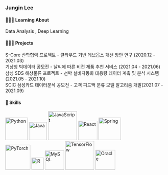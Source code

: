### Jungin Lee 

#### 🏃🏼‍♀️ Learning About <br> 
Data Analysis , Deep Learning <br>
  

#### 👩🏻‍💻 Projects <br> 
  
S-Core 산학협력 프로젝트 - 클라우드 기반 데브옵스 개선 방안 연구 (2020.12 - 2021.03) <br>
기상청 빅데이터 공모전 - 날씨에 따른 비건 제품 추천 서비스 (2021.04 - 2021.06) <br>
삼성 SDS 해상물류 프로젝트 - 선박 설비자동화 대용량 데이터 계측 및 분석 시스템 (2021.05 - 2021.10) <br>
SCIC 삼성카드 데이터분석 공모전 - 고객 피드백 분류 모델 알고리즘 개발(2021.07 - 2021.09) <br>

  
#### 🐯 Skills <br>
<img alt="Python" width='70px' src="https://img.shields.io/badge/python-%2314354C.svg?style=for-the-badge&logo=python&logoColor=white"/> <img alt="Java" width='56px' src="https://img.shields.io/badge/java-%23ED8B00.svg?style=for-the-badge&logo=java&logoColor=white"/> <img alt="JavaScript" width='90px' src="https://img.shields.io/badge/javascript-%23323330.svg?style=for-the-badge&logo=javascript&logoColor=%23F7DF1E"/> <img alt="React" width='60px'  src="https://img.shields.io/badge/react-%2320232a.svg?style=for-the-badge&logo=react&logoColor=%2361DAFB"/>  <img alt="Spring" width='70px' src="https://img.shields.io/badge/spring-%236DB33F.svg?style=for-the-badge&logo=spring&logoColor=white"/> <br>
  <img alt="PyTorch" width='78px' src="https://img.shields.io/badge/PyTorch-%23EE4C2C.svg?style=for-the-badge&logo=PyTorch&logoColor=white" /> <img alt="R" width='38px' src="https://img.shields.io/badge/r-%23276DC3.svg?style=for-the-badge&logo=r&logoColor=white"/> <img alt="MySQL" width='60px' src="https://img.shields.io/badge/mysql-%2300f.svg?style=for-the-badge&logo=mysql&logoColor=white"/>  <img alt="TensorFlow" width='90px'  src="https://img.shields.io/badge/TensorFlow-%23FF6F00.svg?style=for-the-badge&logo=TensorFlow&logoColor=white" /> <img alt="Oracle" width='62px' src ="https://img.shields.io/badge/oracle-%23F00000.svg?style=for-the-badge&logo=oracle&logoColor=white" /> <br> 
  


 
